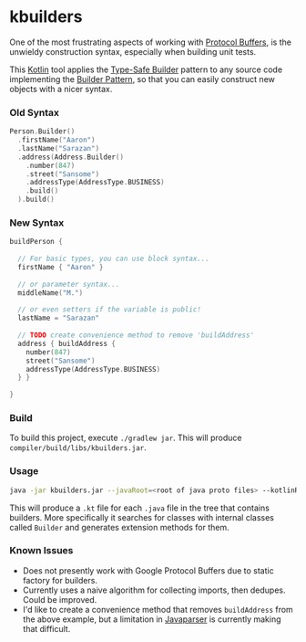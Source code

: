 # kbuilders

One of the most frustrating aspects of working with [Protocol Buffers](https://github.com/google/protobuf), is the unwieldy construction syntax, especially when building unit tests.

This [Kotlin](kotlinlang.org) tool applies the [Type-Safe Builder](http://kotlinlang.org/docs/reference/type-safe-builders.html) pattern to any source code implementing the [Builder Pattern](http://en.wikipedia.org/wiki/Builder_pattern), so that you can easily construct new objects with a nicer syntax.

### Old Syntax
```kotlin
Person.Builder()
  .firstName("Aaron")
  .lastName("Sarazan")
  .address(Address.Builder()
    .number(847)
    .street("Sansome")
    .addressType(AddressType.BUSINESS)
    .build()
  ).build()
```

### New Syntax
```kotlin
buildPerson {
  
  // For basic types, you can use block syntax...
  firstName { "Aaron" }
  
  // or parameter syntax...
  middleName("M.")        
  
  // or even setters if the variable is public!
  lastName = "Sarazan"    
  
  // TODO create convenience method to remove 'buildAddress'
  address { buildAddress { 
    number(847)
    street("Sansome")
    addressType(AddressType.BUSINESS)
  } }
  
}
```

### Build
To build this project, execute `./gradlew jar`. This will produce `compiler/build/libs/kbuilders.jar`.

### Usage

```bash
java -jar kbuilders.jar --javaRoot=<root of java proto files> --kotlinRoot=<root of destination kotlin files> [--inline] [--methodPrefix=<prefix>]
```

This will produce a `.kt` file for each `.java` file in the tree that contains builders. More specifically it searches for classes with internal classes called `Builder` and generates extension methods for them.

### Known Issues
* Does not presently work with Google Protocol Buffers due to static factory for builders.
* Currently uses a naive algorithm for collecting imports, then dedupes. Could be improved. 
* I'd like to create a convenience method that removes `buildAddress` from the above example, but a limitation in [Javaparser](https://github.com/javaparser/javaparser) is currently making that difficult.
